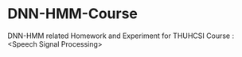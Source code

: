 # DNN-HMM-Course
DNN-HMM related Homework and Experiment for THUHCSI Course : &lt;Speech Signal Processing>
